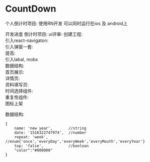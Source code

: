 # CountDown
个人倒计时项目: 使用RN开发 可以同时运行在ios 及 android上

开发进度
    倒计时项目:
        ui评审:
        创建工程:  
        引入react-navigaton:  
        引入弹窗一套:  
            提高:   
                引入labal, mobx  
        数据结构:  
        首页展示:   
        详情页:  
        资料填写页:  
        时间选择组件:  
        重复性组件:  
        图标上架  
        
数据结构:
```
{
    name: 'new year',       //string
    date: '1516322747974',  //number
    repeat: 'week',         //enum{'once','everyDay','everyWeek','everyMouth','everyYear'}
    top: 'false',           //boolean
    "color":"#000000" 
}
```